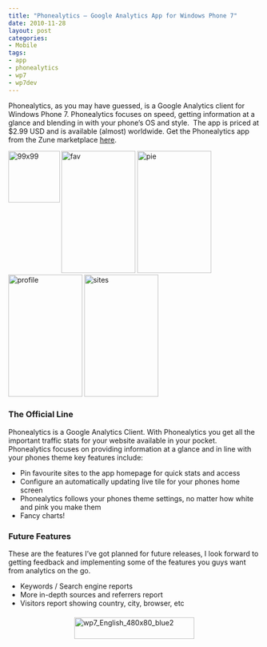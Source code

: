 ```yaml
---
title: "Phonealytics – Google Analytics App for Windows Phone 7"
date: 2010-11-28
layout: post
categories:
- Mobile
tags:
- app
- phonealytics
- wp7
- wp7dev
---
```


Phonealytics, as you may have guessed, is a Google Analytics client for Windows Phone 7. Phonealytics focuses on speed, getting information at a glance and blending in with your phone’s OS and style.  The app is priced at $2.99 USD and is available (almost) worldwide. Get the Phonealytics app from the Zune marketplace <a href="http://social.zune.net/redirect?type=phoneApp&amp;id=11416a38-28f6-df11-9264-00237de2db9e">here</a>.

<a href="http://social.zune.net/redirect?type=phoneApp&amp;id=11416a38-28f6-df11-9264-00237de2db9e"></a><a href="http://social.zune.net/redirect?type=phoneApp&amp;id=11416a38-28f6-df11-9264-00237de2db9e" target="_blank"><img title="99x99" src="http://catalog.zune.net/v3.2/en-US/image/e7dd38b8-c673-45be-89e9-0dbeec7da8cc?width=1280&height=720&resize=true" border="0" alt="99x99" width="103" height="103" align="left" /></a>

<a href="http://lukencode.com/wp-content/uploads/2010/11/fav.png"><img style="display: inline; border: 0px;" title="fav" src="http://lukencode.com/wp-content/uploads/2010/11/fav_thumb.png" border="0" alt="fav" width="148" height="244" /></a> <a href="http://lukencode.com/wp-content/uploads/2010/11/pie.png"><img style="display: inline; border: 0px;" title="pie" src="http://lukencode.com/wp-content/uploads/2010/11/pie_thumb.png" border="0" alt="pie" width="148" height="244" /></a> <a href="http://lukencode.com/wp-content/uploads/2010/11/profile.png"><img style="display: inline; border: 0px;" title="profile" src="http://lukencode.com/wp-content/uploads/2010/11/profile_thumb.png" border="0" alt="profile" width="148" height="244" /></a> <a href="http://lukencode.com/wp-content/uploads/2010/11/sites.png"><img style="display: inline; border: 0px;" title="sites" src="http://lukencode.com/wp-content/uploads/2010/11/sites_thumb.png" border="0" alt="sites" width="148" height="244" /></a>

<h3>The Official Line</h3>

Phonealytics is a Google Analytics Client. With Phonealytics you get all the important traffic stats for your website available in your pocket. Phonealytics focuses on providing information at a glance and in line with your phones theme key features include:

- Pin favourite sites to the app homepage for quick stats and access
- Configure an automatically updating live tile for your phones home screen
- Phonealytics follows your phones theme settings, no matter how white and pink you make them
- Fancy charts!

<h3>Future Features</h3>

These are the features I’ve got planned for future releases, I look forward to getting feedback and implementing some of the features you guys want from analytics on the go.

<ul>
	<li>Keywords / Search engine reports</li>
	<li>More in-depth sources and referrers report</li>
	<li>Visitors report showing country, city, browser, etc</li>
</ul>

<a href="http://social.zune.net/redirect?type=phoneApp&amp;id=11416a38-28f6-df11-9264-00237de2db9e" target="_blank"><img style="margin: 20px auto; display: block; float: none; border: 0px;" title="wp7_English_480x80_blue2" src="http://lukencode.com/wp-content/uploads/2010/11/wp7_English_480x80_blue2.png" border="0" alt="wp7_English_480x80_blue2" width="240" height="43" /></a>